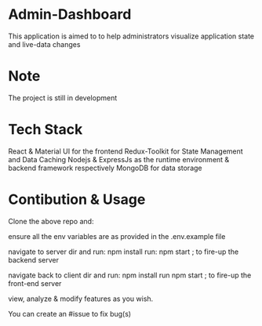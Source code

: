 # Admin-Dashboard
This application is aimed to to help administrators visualize application state and live-data changes

# Note
The project is still in development

# Tech Stack
React & Material UI for the frontend
Redux-Toolkit for State Management and Data Caching
Nodejs & ExpressJs as the runtime environment & backend framework respectively
MongoDB for data storage

# Contibution & Usage
Clone the above repo and:

ensure all the env variables are as provided in the .env.example file

navigate to server dir and run: npm install
run: npm start ; to fire-up the backend server

navigate back to client dir and run: npm install
run npm start ; to fire-up the front-end server

view, analyze & modify features as you wish.

You can create an #issue to fix bug(s)



